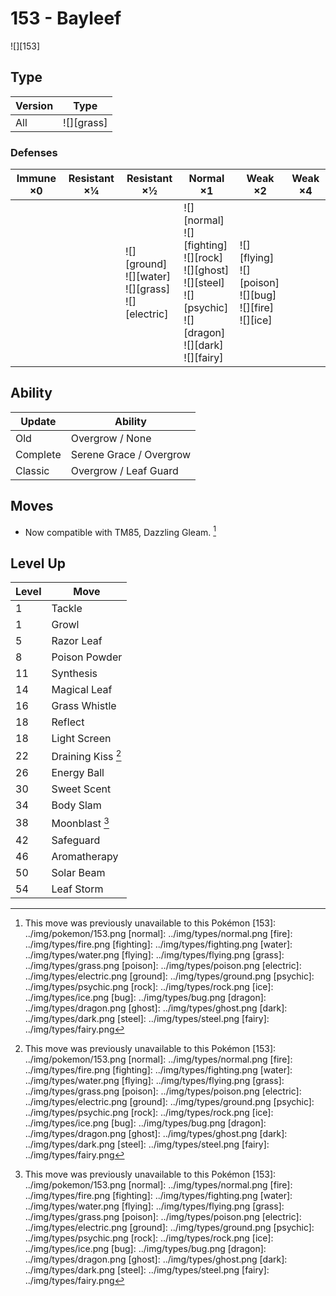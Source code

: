 # 153 - Bayleef
![][153]

## Type

Version | Type
---     | ---
All     | ![][grass]

### Defenses

Immune ×0 | Resistant ×¼ | Resistant ×½                                                 | Normal ×1                                                                                                                           | Weak ×2                                                             | Weak ×4
---       | ---          | ---                                                          | ---                                                                                                                                 | ---                                                                 | ---
&nbsp;    | &nbsp;       | ![][ground]<br>![][water]<br>![][grass]<br>![][electric]<br> | ![][normal]<br>![][fighting]<br>![][rock]<br>![][ghost]<br>![][steel]<br>![][psychic]<br>![][dragon]<br>![][dark]<br>![][fairy]<br> | ![][flying]<br>![][poison]<br>![][bug]<br>![][fire]<br>![][ice]<br> | &nbsp;

## Ability

Update   | Ability
---      | ---
Old      | Overgrow / None
Complete | Serene Grace / Overgrow
Classic  | Overgrow / Leaf Guard

## Moves

 - Now compatible with TM85, Dazzling Gleam. [^1]

## Level Up

Level | Move
---   | ---
1     | Tackle
1     | Growl
5     | Razor Leaf
8     | Poison Powder
11    | Synthesis
14    | Magical Leaf
16    | Grass Whistle
18    | Reflect
18    | Light Screen
22    | Draining Kiss [^1]
26    | Energy Ball
30    | Sweet Scent
34    | Body Slam
38    | Moonblast [^1]
42    | Safeguard
46    | Aromatherapy
50    | Solar Beam
54    | Leaf Storm

[^1]: This move was previously unavailable to this Pokémon
[153]: ../img/pokemon/153.png
[normal]: ../img/types/normal.png
[fire]: ../img/types/fire.png
[fighting]: ../img/types/fighting.png
[water]: ../img/types/water.png
[flying]: ../img/types/flying.png
[grass]: ../img/types/grass.png
[poison]: ../img/types/poison.png
[electric]: ../img/types/electric.png
[ground]: ../img/types/ground.png
[psychic]: ../img/types/psychic.png
[rock]: ../img/types/rock.png
[ice]: ../img/types/ice.png
[bug]: ../img/types/bug.png
[dragon]: ../img/types/dragon.png
[ghost]: ../img/types/ghost.png
[dark]: ../img/types/dark.png
[steel]: ../img/types/steel.png
[fairy]: ../img/types/fairy.png
